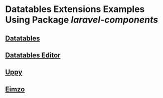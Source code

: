 # Datatables Extensions Examples Using Package _laravel-components_

## [Datatables](https://datatables.net/)

## [Datatables Editor](https://editor.datatables.net/)

## [Uppy](https://uppy.io/docs/quick-start/)

## [Eimzo](https://e-imzo.uz/)
